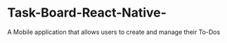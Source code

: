 # Task-Board-React-Native-
A Mobile application that allows users to create and manage their To-Dos
